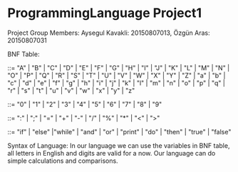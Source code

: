 # ProgrammingLanguage Project1

Project Group Members: Aysegul Kavakli: 20150807013, Özgün Aras: 20150807031

BNF Table:

::= "A" | "B" | "C" | "D" | "E" | "F" | "G" | "H" | "I" | "J" | "K" | "L" | "M" | "N" | "O" | "P" | "Q" | "R" | "S" | "T" | "U" | "V" | "W" | "X" | "Y" | "Z" | "a" | "b" | "c" | "d" | "e" | "f" | "g" | "h" | "i" | "j" | "k" | "l" | "m" | "n" | "o" | "p" | "q" | "r" | "s" | "t" | "u" | "v" | "w" | "x" | "y" | "z"

::= "0" | "1" | "2" | "3" | "4" | "5" | "6" | "7" | "8" | "9"

::= ":" | ";" | "=" | "+" | "-" | "/" | "%" | "*" | "<" | ">"

::= "if" | "else" |"while" | "and" | "or" | "print" | "do" | "then" | "true" | "false"

Syntax of Language: In our language we can use the variables in BNF table, all letters in English and digits are valid for a now. Our language can do simple calculations and comparisons.
